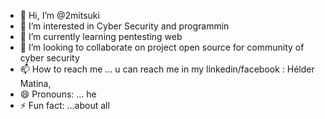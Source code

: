 - 👋 Hi, I’m @2mitsuki
- 👀 I’m interested in Cyber Security and programmin
- 🌱 I’m currently learning pentesting web   
- 💞️ I’m looking to collaborate on project open source for community of cyber security
- 📫 How to reach me ... u can reach me in my linkedin/facebook : Hélder Matina, 
- 😄 Pronouns: ... he
- ⚡ Fun fact: ...about all

<!---
2mitsuki/2mitsuki is a ✨ special ✨ repository because its `README.md` (this file) appears on your GitHub profile.
You can click the Preview link to take a look at your changes.
--->
